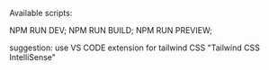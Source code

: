 Available scripts:

NPM RUN DEV;
NPM RUN BUILD;
NPM RUN PREVIEW;

suggestion: use VS CODE extension for tailwind CSS "Tailwind CSS IntelliSense"
